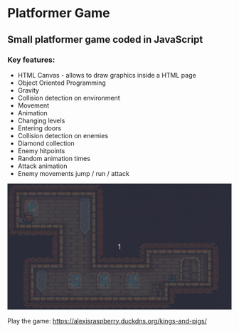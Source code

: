 # Platformer Game
## Small platformer game coded in JavaScript
### Key features:
- HTML Canvas - allows to draw graphics inside a HTML page
- Object Oriented Programming
- Gravity
- Collision detection on environment
- Movement
- Animation
- Changing levels
- Entering doors
- Collision detection on enemies
- Diamond collection
- Enemy hitpoints
- Random animation times
- Attack animation
- Enemy movements jump / run / attack

![JavaScript platformer game](platformer.gif)

Play the game: https://alexisraspberry.duckdns.org/kings-and-pigs/
